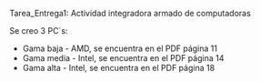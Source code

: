 Tarea_Entrega1: Actividad integradora armado de computadoras

Se creo 3 PC`s:

- Gama baja - AMD, se encuentra en el PDF página 11
- Gama media - Intel, se encuentra en el PDF página 14
- Gama alta - Intel, se encuentra en el PDF página 18
